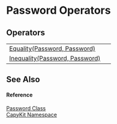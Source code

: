 # Password Operators




## Operators
<table>
<tr>
<td><a href="M_CapyKit_Password_op_Equality.md">Equality(Password, Password)</a></td>
<td> </td></tr>
<tr>
<td><a href="M_CapyKit_Password_op_Inequality.md">Inequality(Password, Password)</a></td>
<td> </td></tr>
</table>

## See Also


#### Reference
<a href="T_CapyKit_Password.md">Password Class</a>  
<a href="N_CapyKit.md">CapyKit Namespace</a>  
